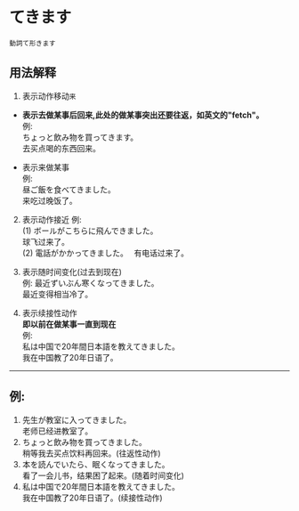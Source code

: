 # てきます　　
```
動詞て形きます
```
## 用法解释
1. 表示动作移动`来`  
* **表示去做某事后回来,此处的做某事突出还要往返，如英文的"fetch"。**  
例:  
ちょっと飲み物を買ってきます。  
去买点喝的东西回来。  
  
* 表示来做某事  
例:  
昼ご飯を食べてきました。  
来吃过晚饭了。

2. 表示动作接近
例:  
(1) ボールがこちらに飛んできました。  
球飞过来了。  
(2) 電話がかかってきました。　
有电话过来了。　
3. 表示随时间变化(过去到现在)  
例:
最近ずいぶん寒くなってきました。  
最近变得相当冷了。  

4. 表示续接性动作  
**即以前在做某事一直到现在**  
例:  
私は中国で20年間日本語を教えてきました。  
我在中国教了20年日语了。  
****
## 例:  
1. 先生が教室に入ってきました。  
老师已经进教室了。
2. ちょっと飲み物を買ってきました。  
稍等我去买点饮料再回来。(往返性动作)
3. 本を読んでいたら、眠くなってきました。  
看了一会儿书，结果困了起来。(随着时间变化)
4. 私は中国で20年間日本語を教えてきました。  
我在中国教了20年日语了。(续接性动作)